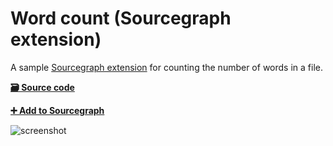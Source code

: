 # Word count (Sourcegraph extension)

A sample [Sourcegraph extension](https://docs.sourcegraph.com/extensions) for counting the number of words in a file.

[**🗃️ Source code**](https://github.com/sqs/sourcegraph-word-count)

[**➕ Add to Sourcegraph**](https://sourcegraph.com/extensions/sqs/word-count)

![screenshot](https://user-images.githubusercontent.com/1976/47622329-1fb06f80-dac1-11e8-8c4e-189ed9731895.png)
